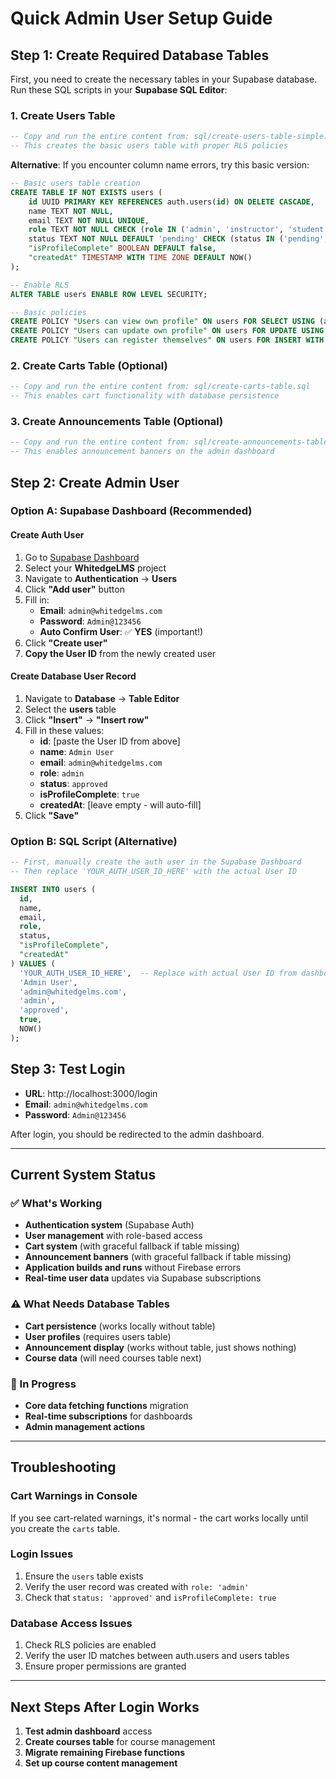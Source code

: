 # Quick Admin User Setup Guide

## Step 1: Create Required Database Tables

First, you need to create the necessary tables in your Supabase database. Run these SQL scripts in your **Supabase SQL Editor**:

### 1. Create Users Table
```sql
-- Copy and run the entire content from: sql/create-users-table-simple.sql
-- This creates the basic users table with proper RLS policies
```

**Alternative**: If you encounter column name errors, try this basic version:
```sql
-- Basic users table creation
CREATE TABLE IF NOT EXISTS users (
    id UUID PRIMARY KEY REFERENCES auth.users(id) ON DELETE CASCADE,
    name TEXT NOT NULL,
    email TEXT NOT NULL UNIQUE,
    role TEXT NOT NULL CHECK (role IN ('admin', 'instructor', 'student')),
    status TEXT NOT NULL DEFAULT 'pending' CHECK (status IN ('pending', 'approved', 'suspended')),
    "isProfileComplete" BOOLEAN DEFAULT false,
    "createdAt" TIMESTAMP WITH TIME ZONE DEFAULT NOW()
);

-- Enable RLS
ALTER TABLE users ENABLE ROW LEVEL SECURITY;

-- Basic policies
CREATE POLICY "Users can view own profile" ON users FOR SELECT USING (auth.uid() = id);
CREATE POLICY "Users can update own profile" ON users FOR UPDATE USING (auth.uid() = id);
CREATE POLICY "Users can register themselves" ON users FOR INSERT WITH CHECK (auth.uid() = id);
```

### 2. Create Carts Table (Optional)
```sql
-- Copy and run the entire content from: sql/create-carts-table.sql
-- This enables cart functionality with database persistence
```

### 3. Create Announcements Table (Optional)
```sql
-- Copy and run the entire content from: sql/create-announcements-table.sql
-- This enables announcement banners on the admin dashboard
```

## Step 2: Create Admin User

### Option A: Supabase Dashboard (Recommended)

#### Create Auth User
1. Go to [Supabase Dashboard](https://supabase.com/dashboard)
2. Select your **WhitedgeLMS** project
3. Navigate to **Authentication** → **Users**
4. Click **"Add user"** button
5. Fill in:
   - **Email**: `admin@whitedgelms.com`
   - **Password**: `Admin@123456`
   - **Auto Confirm User**: ✅ **YES** (important!)
6. Click **"Create user"**
7. **Copy the User ID** from the newly created user

#### Create Database User Record
1. Navigate to **Database** → **Table Editor**
2. Select the **users** table
3. Click **"Insert"** → **"Insert row"**
4. Fill in these values:
   - **id**: [paste the User ID from above]
   - **name**: `Admin User`
   - **email**: `admin@whitedgelms.com`
   - **role**: `admin`
   - **status**: `approved`
   - **isProfileComplete**: `true`
   - **createdAt**: [leave empty - will auto-fill]
5. Click **"Save"**

### Option B: SQL Script (Alternative)

```sql
-- First, manually create the auth user in the Supabase Dashboard
-- Then replace 'YOUR_AUTH_USER_ID_HERE' with the actual User ID

INSERT INTO users (
  id, 
  name, 
  email, 
  role, 
  status, 
  "isProfileComplete", 
  "createdAt"
) VALUES (
  'YOUR_AUTH_USER_ID_HERE',  -- Replace with actual User ID from dashboard
  'Admin User',
  'admin@whitedgelms.com',
  'admin',
  'approved',
  true,
  NOW()
);
```

## Step 3: Test Login

- **URL**: http://localhost:3000/login
- **Email**: `admin@whitedgelms.com`
- **Password**: `Admin@123456`

After login, you should be redirected to the admin dashboard.

---

## Current System Status

### ✅ What's Working
- **Authentication system** (Supabase Auth)
- **User management** with role-based access
- **Cart system** (with graceful fallback if table missing)
- **Announcement banners** (with graceful fallback if table missing)
- **Application builds and runs** without Firebase errors
- **Real-time user data** updates via Supabase subscriptions

### ⚠️ What Needs Database Tables
- **Cart persistence** (works locally without table)
- **User profiles** (requires users table)
- **Announcement display** (works without table, just shows nothing)
- **Course data** (will need courses table next)

### 🔄 In Progress
- **Core data fetching functions** migration
- **Real-time subscriptions** for dashboards
- **Admin management actions**

---

## Troubleshooting

### Cart Warnings in Console
If you see cart-related warnings, it's normal - the cart works locally until you create the `carts` table.

### Login Issues
1. Ensure the `users` table exists
2. Verify the user record was created with `role: 'admin'`
3. Check that `status: 'approved'` and `isProfileComplete: true`

### Database Access Issues
1. Check RLS policies are enabled
2. Verify the user ID matches between auth.users and users tables
3. Ensure proper permissions are granted

---

## Next Steps After Login Works
1. **Test admin dashboard** access
2. **Create courses table** for course management
3. **Migrate remaining Firebase functions**
4. **Set up course content management**